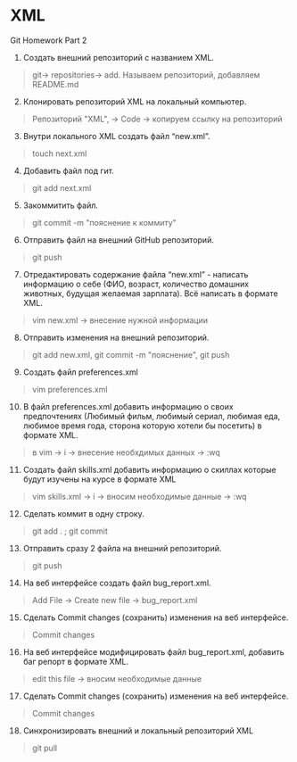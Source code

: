 # XML
Git Homework Part 2

1. Создать внешний репозиторий c названием XML.

> git-> repositories-> add. Называем репозиторий, добавляем README.md 

2. Клонировать репозиторий XML на локальный компьютер.

> Репозиторий "XML", -> Code -> копируем ссылку на репозиторий

3. Внутри локального XML создать файл “new.xml”.

> touch next.xml

4. Добавить файл под гит.

> git add next.xml

5. Закоммитить файл.

> git commit -m "пояснение к коммиту"

6. Отправить файл на внешний GitHub репозиторий.

> git push

7. Отредактировать содержание файла “new.xml” - написать информацию о себе (ФИО, возраст, количество домашних животных, будущая желаемая зарплата). Всё написать в формате XML.

> vim new.xml -> внесение нужной информации

8. Отправить изменения на внешний репозиторий.

> git add new.xml, git commit -m "пояснение", git push

9. Создать файл preferences.xml

> vim preferences.xml

10. В файл preferences.xml добавить информацию о своих предпочтениях (Любимый фильм, любимый сериал, любимая еда, любимое время года, сторона которую хотели бы посетить) в формате XML.

> в vim -> i -> внесение необхдимых данных -> :wq

11. Создать файл skills.xml добавить информацию о скиллах которые будут изучены на курсе в формате XML

> vim skills.xml -> i -> вносим необходимые данные -> :wq

12. Сделать коммит в одну строку.

> git add . ; git commit

13. Отправить сразу 2 файла на внешний репозиторий.

> git push

14. На веб интерфейсе создать файл bug_report.xml.

> Add File -> Create new file -> bug_report.xml

15. Сделать Commit changes (сохранить) изменения на веб интерфейсе.

> Commit changes

16. На веб интерфейсе модифицировать файл bug_report.xml, добавить баг репорт в формате XML.

> edit this file -> вносим необходимые данные

17. Сделать Commit changes (сохранить) изменения на веб интерфейсе.

> Commit changes

18. Синхронизировать внешний и локальный репозиторий XML

> git pull
